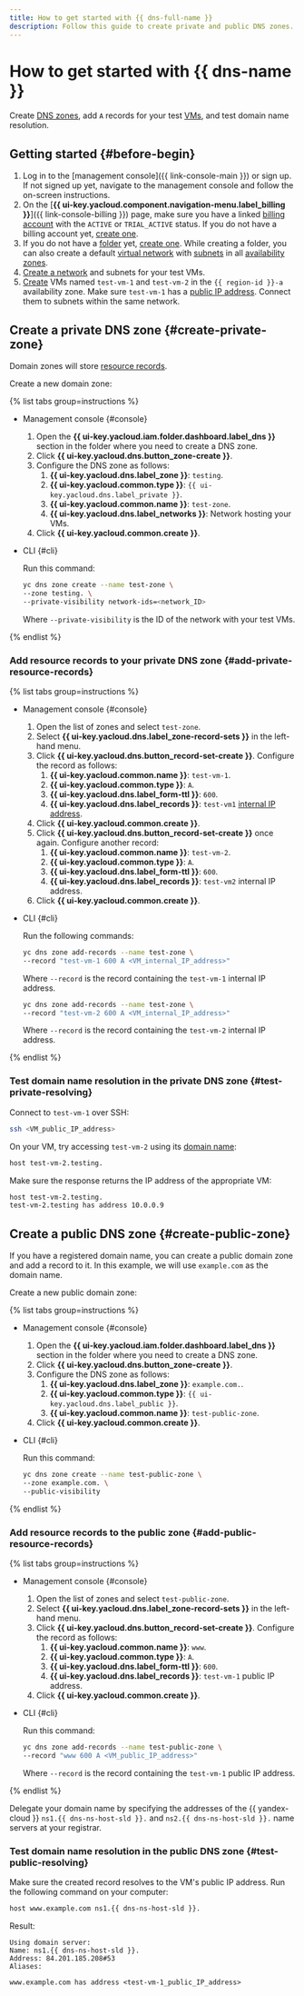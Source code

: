 ```yaml
---
title: How to get started with {{ dns-full-name }}
description: Follow this guide to create private and public DNS zones.
---
```


# How to get started with {{ dns-name }}


Create [DNS zones](concepts/dns-zone.md), add `A` records for your test [VMs](../compute/concepts/vm.md), and test domain name resolution.

## Getting started {#before-begin}

1. Log in to the [management console]({{ link-console-main }}) or sign up. If not signed up yet, navigate to the management console and follow the on-screen instructions.
1. On the [**{{ ui-key.yacloud.component.navigation-menu.label_billing }}**]({{ link-console-billing }}) page, make sure you have a linked [billing account](../billing/concepts/billing-account.md) with the `ACTIVE` or `TRIAL_ACTIVE` status. If you do not have a billing account yet, [create one](../billing/quickstart/index.md#create_billing_account).
1. If you do not have a [folder](../resource-manager/concepts/resources-hierarchy.md#folder) yet, [create one](../resource-manager/operations/folder/create.md). While creating a folder, you can also create a default [virtual network](../vpc/concepts/network.md#network) with [subnets](../vpc/concepts/network.md#subnet) in all [availability zones](../overview/concepts/geo-scope.md).
1. [Create a network](../vpc/quickstart.md) and subnets for your test VMs.
1. [Create](../compute/operations/vm-create/create-linux-vm.md) VMs named `test-vm-1` and `test-vm-2` in the `{{ region-id }}-a` availability zone. Make sure `test-vm-1` has a [public IP address](../vpc/concepts/address.md#public-addresses). Connect them to subnets within the same network.

## Create a private DNS zone {#create-private-zone}

Domain zones will store [resource records](concepts/resource-record.md).

Create a new domain zone:

{% list tabs group=instructions %}

- Management console {#console}

  1. Open the **{{ ui-key.yacloud.iam.folder.dashboard.label_dns }}** section in the folder where you need to create a DNS zone.
  1. Click **{{ ui-key.yacloud.dns.button_zone-create }}**.
  1. Configure the DNS zone as follows:
     1. **{{ ui-key.yacloud.dns.label_zone }}**: `testing`.
     1. **{{ ui-key.yacloud.common.type }}**: `{{ ui-key.yacloud.dns.label_private }}`.
     1. **{{ ui-key.yacloud.common.name }}**: `test-zone`.
     1. **{{ ui-key.yacloud.dns.label_networks }}**: Network hosting your VMs.
  1. Click **{{ ui-key.yacloud.common.create }}**.

- CLI {#cli}

  Run this command:

  ```bash
  yc dns zone create --name test-zone \
  --zone testing. \
  --private-visibility network-ids=<network_ID>
  ```

  Where `--private-visibility` is the ID of the network with your test VMs.

{% endlist %}

### Add resource records to your private DNS zone {#add-private-resource-records}

{% list tabs group=instructions %}

- Management console {#console}

  1. Open the list of zones and select `test-zone`.
  1. Select **{{ ui-key.yacloud.dns.label_zone-record-sets }}** in the left-hand menu.
  1. Click **{{ ui-key.yacloud.dns.button_record-set-create }}**. Configure the record as follows:
     1. **{{ ui-key.yacloud.common.name }}**: `test-vm-1`.
     1. **{{ ui-key.yacloud.common.type }}**: `A`.
     1. **{{ ui-key.yacloud.dns.label_form-ttl }}**: `600`.
     1. **{{ ui-key.yacloud.dns.label_records }}**: `test-vm1` [internal IP address](../vpc/concepts/address.md#internal-addresses).
  1. Click **{{ ui-key.yacloud.common.create }}**.
  1. Click **{{ ui-key.yacloud.dns.button_record-set-create }}** once again. Configure another record:
     1. **{{ ui-key.yacloud.common.name }}**: `test-vm-2`.
     1. **{{ ui-key.yacloud.common.type }}**: `A`.
     1. **{{ ui-key.yacloud.dns.label_form-ttl }}**: `600`.
     1. **{{ ui-key.yacloud.dns.label_records }}**: `test-vm2` internal IP address.
  1. Click **{{ ui-key.yacloud.common.create }}**.

- CLI {#cli}

  Run the following commands:

  ```bash
  yc dns zone add-records --name test-zone \
  --record "test-vm-1 600 A <VM_internal_IP_address>"
  ```

  Where `--record` is the record containing the `test-vm-1` internal IP address.

  ```bash
  yc dns zone add-records --name test-zone \
  --record "test-vm-2 600 A <VM_internal_IP_address>"
  ```

  Where `--record` is the record containing the `test-vm-2` internal IP address.

{% endlist %}

### Test domain name resolution in the private DNS zone {#test-private-resolving}

Connect to `test-vm-1` over SSH:

```bash
ssh <VM_public_IP_address>
```

On your VM, try accessing `test-vm-2` using its [domain name](../vpc/concepts/address.md#fqdn):

```bash
host test-vm-2.testing.
```

Make sure the response returns the IP address of the appropriate VM:

```bash
host test-vm-2.testing.
test-vm-2.testing has address 10.0.0.9
```

## Create a public DNS zone {#create-public-zone}

If you have a registered domain name, you can create a public domain zone and add a record to it. In this example, we will use `example.com` as the domain name.

Create a new public domain zone:

{% list tabs group=instructions %}

- Management console {#console}

  1. Open the **{{ ui-key.yacloud.iam.folder.dashboard.label_dns }}** section in the folder where you need to create a DNS zone.
  1. Click **{{ ui-key.yacloud.dns.button_zone-create }}**.
  1. Configure the DNS zone as follows:
     1. **{{ ui-key.yacloud.dns.label_zone }}**: `example.com.`.
     1. **{{ ui-key.yacloud.common.type }}**: `{{ ui-key.yacloud.dns.label_public }}`.
     1. **{{ ui-key.yacloud.common.name }}**: `test-public-zone`.
  1. Click **{{ ui-key.yacloud.common.create }}**.

- CLI {#cli}

  Run this command:

  ```bash
  yc dns zone create --name test-public-zone \
  --zone example.com. \
  --public-visibility
  ```

{% endlist %}

### Add resource records to the public zone {#add-public-resource-records}

{% list tabs group=instructions %}

- Management console {#console}

  1. Open the list of zones and select `test-public-zone`.
  1. Select **{{ ui-key.yacloud.dns.label_zone-record-sets }}** in the left-hand menu.
  1. Click **{{ ui-key.yacloud.dns.button_record-set-create }}**. Configure the record as follows:
     1. **{{ ui-key.yacloud.common.name }}**: `www`.
     1. **{{ ui-key.yacloud.common.type }}**: `A`.
     1. **{{ ui-key.yacloud.dns.label_form-ttl }}**: `600`.
     1. **{{ ui-key.yacloud.dns.label_records }}**: `test-vm-1` public IP address.
  1. Click **{{ ui-key.yacloud.common.create }}**.

- CLI {#cli}

  Run this command:

  ```bash
  yc dns zone add-records --name test-public-zone \
  --record "www 600 A <VM_public_IP_address>"
  ```

  Where `--record` is the record containing the `test-vm-1` public IP address.

{% endlist %}

Delegate your domain name by specifying the addresses of the {{ yandex-cloud }} `ns1.{{ dns-ns-host-sld }}.` and `ns2.{{ dns-ns-host-sld }}.` name servers at your registrar.

### Test domain name resolution in the public DNS zone {#test-public-resolving}

Make sure the created record resolves to the VM's public IP address. Run the following command on your computer:

```bash
host www.example.com ns1.{{ dns-ns-host-sld }}.
```

Result:

```text
Using domain server:
Name: ns1.{{ dns-ns-host-sld }}.
Address: 84.201.185.208#53
Aliases:

www.example.com has address <test-vm-1_public_IP_address>
```
